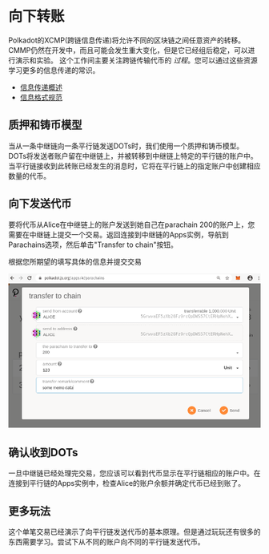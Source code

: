 # 向下转账

Polkadot的XCMP(跨链信息传递)将允许不同的区块链之间任意资产的转移。CMMP仍然在开发中，而且可能会发生重大变化，但是它已经组后稳定，可以进行演示和实验。
这个工作间主要关注跨链传输代币的 _过程_。您可以通过这些资源学习更多的信息传递的常识。


- [信息传递概述](https://github.com/paritytech/polkadot/blob/master/roadmap/implementers-guide/src/messaging.md)
- [信息格式规范](https://github.com/paritytech/xcm-format)

## 质押和铸币模型

当从一条中继链向一条平行链发送DOTs时，我们使用一个质押和铸币模型。DOTs将发送者账户留在中继链上，并被转移到中继链上特定的平行链的账户中。
当平行链接收到此转账已经发生的消息时，它将在平行链上的指定账户中创建相应数量的代币。


## 向下发送代币

要将代币从Alice在中继链上的账户发送到她自己在parachain 200的账户上，您需要在中继链上提交一个交易。返回连接到中继链的Apps实例，导航到Parachains选项，然后单击"Transfer to chain"按钮。


根据您所期望的填写具体的信息并提交交易

![Sending tokens down](../../assets/img/downward-transfer-screenshot.png)

## 确认收到DOTs

一旦中继链已经处理完交易，您应该可以看到代币显示在平行链相应的账户中。在连接到平行链的Apps实例中，检查Alice的账户余额并确定代币已经到账了。


## 更多玩法

这个单笔交易已经演示了向平行链发送代币的基本原理。但是通过玩玩还有很多的东西需要学习。尝试下从不同的账户向不同的平行链发送代币。

